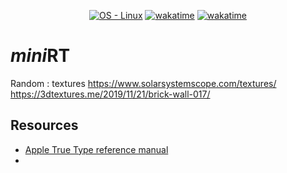 
<p align='center'>
   	<a href="https://www.linux.org/">
      	<img src="https://img.shields.io/badge/OS-Linux-blue?logo=linux&logoColor=white"
            alt="OS - Linux"></a>
   	<a href="https://wakatime.com/badge/user/7d36b55a-b5ff-46c4-b7fd-57604568d382/project/2be7688e-8980-4f81-b3b5-0d735d78b506">
		<img src="https://wakatime.com/badge/user/7d36b55a-b5ff-46c4-b7fd-57604568d382/project/2be7688e-8980-4f81-b3b5-0d735d78b506.svg"
			alt="wakatime"></a>
	<a href="https://wakatime.com/badge/user/2cf422fc-7a8c-481e-9a55-c4b5a1e914c2/project/e05ba099-dace-459e-9e7f-91951edb42a6">
      	<img src="https://wakatime.com/badge/user/2cf422fc-7a8c-481e-9a55-c4b5a1e914c2/project/e05ba099-dace-459e-9e7f-91951edb42a6.svg"
            alt="wakatime"></a>
</p>



# *mini*RT




Random : textures
https://www.solarsystemscope.com/textures/
https://3dtextures.me/2019/11/21/brick-wall-017/

## Resources

- [Apple True Type reference manual](https://developer.apple.com/fonts/TrueType-Reference-Manual/RM06/Chap6.html)
- 
